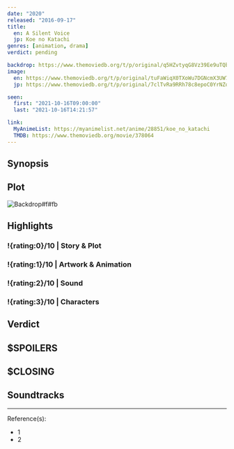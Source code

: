 ```yaml
---
date: "2020"
released: "2016-09-17"
title:
  en: A Silent Voice
  jp: Koe no Katachi
genres: [animation, drama]
verdict: pending

backdrop: https://www.themoviedb.org/t/p/original/q5HZvtyqG8Vz39Ee9uTQbLeEml.jpg
image:
  en: https://www.themoviedb.org/t/p/original/tuFaWiqX0TXoWu7DGNcmX3UW7sT.jpg
  jp: https://www.themoviedb.org/t/p/original/7clTvRa9RRh78c8epoC0YrNZoD6.jpg

seen:
  first: "2021-10-16T09:00:00"
  last: "2021-10-16T14:21:57"

link:
  MyAnimeList: https://myanimelist.net/anime/28851/koe_no_katachi
  TMDB: https://www.themoviedb.org/movie/378064
---
```



## Synopsis

## Plot

![Backdrop#f#fb](https://www.themoviedb.org/t/p/original/5lAMQMWpXMsirvtLLvW7cJgEPkU.jpg "Source: TMDB")

## Highlights

### !{rating:0}/10 | Story & Plot

### !{rating:1}/10 | Artwork & Animation

### !{rating:2}/10 | Sound

### !{rating:3}/10 | Characters

## Verdict

## $SPOILERS

## $CLOSING

## Soundtracks

***
Reference(s):

- 1
- 2

